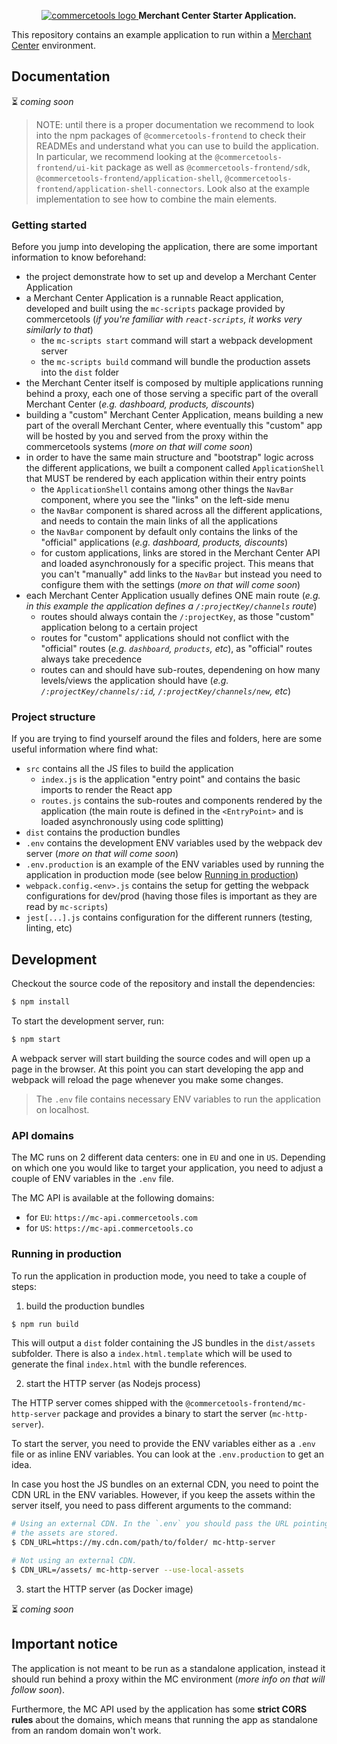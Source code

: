 <p align="center">
  <a href="https://commercetools.com/">
    <img alt="commercetools logo" src="http://cdn.rawgit.com/commercetools/press-kit/master/PNG/72DPI/CT%20logo%20chrom%20black%20horizontal%20RGB%2072dpi.png">
  </a>
  <b>Merchant Center Starter Application.</b>
</p>

This repository contains an example application to run within a [Merchant Center](https://mc.commercetools.com) environment.

## Documentation

⏳ _coming soon_

> NOTE: until there is a proper documentation we recommend to look into the npm packages of `@commercetools-frontend` to check their READMEs and understand what you can use to build the application. In particular, we recommend looking at the `@commercetools-frontend/ui-kit` package as well as `@commercetools-frontend/sdk`, `@commercetools-frontend/application-shell`, `@commercetools-frontend/application-shell-connectors`. Look also at the example implementation to see how to combine the main elements.

### Getting started

Before you jump into developing the application, there are some important information to know beforehand:

- the project demonstrate how to set up and develop a Merchant Center Application
- a Merchant Center Application is a runnable React application, developed and built using the `mc-scripts` package provided by commercetools (_if you're familiar with `react-scripts`, it works very similarly to that_)
  - the `mc-scripts start` command will start a webpack development server
  - the `mc-scripts build` command will bundle the production assets into the `dist` folder
- the Merchant Center itself is composed by multiple applications running behind a proxy, each one of those serving a specific part of the overall Merchant Center (_e.g. dashboard, products, discounts_)
- building a "custom" Merchant Center Application, means building a new part of the overall Merchant Center, where eventually this "custom" app will be hosted by you and served from the proxy within the commercetools systems (_more on that will come soon_)
- in order to have the same main structure and "bootstrap" logic across the different applications, we built a component called `ApplicationShell` that MUST be rendered by each application within their entry points
  - the `ApplicationShell` contains among other things the `NavBar` component, where you see the "links" on the left-side menu
  - the `NavBar` component is shared across all the different applications, and needs to contain the main links of all the applications
  - the `NavBar` component by default only contains the links of the "official" applications (_e.g. dashboard, products, discounts_)
  - for custom applications, links are stored in the Merchant Center API and loaded asynchronously for a specific project. This means that you can't "manually" add links to the `NavBar` but instead you need to configure them with the settings (_more on that will come soon_)
- each Merchant Center Application usually defines ONE main route (_e.g. in this example the application defines a `/:projectKey/channels` route_)
  - routes should always contain the `/:projectKey`, as those "custom" application belong to a certain project
  - routes for "custom" applications should not conflict with the "official" routes (_e.g. `dashboard`, `products`, etc_), as "official" routes always take precedence
  - routes can and should have sub-routes, dependening on how many levels/views the application should have (_e.g. `/:projectKey/channels/:id`, `/:projectKey/channels/new`, etc_)

### Project structure

If you are trying to find yourself around the files and folders, here are some useful information where find what:

- `src` contains all the JS files to build the application
  - `index.js` is the application "entry point" and contains the basic imports to render the React app
  - `routes.js` contains the sub-routes and components rendered by the application (the main route is defined in the `<EntryPoint>` and is loaded asynchronously using code splitting)
- `dist` contains the production bundles
- `.env` contains the development ENV variables used by the webpack dev server (_more on that will come soon_)
- `.env.production` is an example of the ENV variables used by running the application in production mode (see below [Running in production](#running-in-production))
- `webpack.config.<env>.js` contains the setup for getting the webpack configurations for dev/prod (having those files is important as they are read by `mc-scripts`)
- `jest[...].js` contains configuration for the different runners (testing, linting, etc)

## Development

Checkout the source code of the repository and install the dependencies:

```bash
$ npm install
```

To start the development server, run:

```bash
$ npm start
```

A webpack server will start building the source codes and will open up a page in the browser. At this point you can start developing the app and webpack will reload the page whenever you make some changes.

> The `.env` file contains necessary ENV variables to run the application on localhost.

### API domains

The MC runs on 2 different data centers: one in `EU` and one in `US`. Depending on which one you would like to target your application, you need to adjust a couple of ENV variables in the `.env` file.

The MC API is available at the following domains:

- for `EU`: `https://mc-api.commercetools.com`
- for `US`: `https://mc-api.commercetools.co`

### Running in production

To run the application in production mode, you need to take a couple of steps:

1.  build the production bundles

```bash
$ npm run build
```

This will output a `dist` folder containing the JS bundles in the `dist/assets` subfolder. There is also a `index.html.template` which will be used to generate the final `index.html` with the bundle references.

2.  start the HTTP server (as Nodejs process)

The HTTP server comes shipped with the `@commercetools-frontend/mc-http-server` package and provides a binary to start the server (`mc-http-server`).

To start the server, you need to provide the ENV variables either as a `.env` file or as inline ENV variables. You can look at the `.env.production` to get an idea.

In case you host the JS bundles on an external CDN, you need to point the CDN URL in the ENV variables. However, if you keep the assets within the server itself, you need to pass different arguments to the command:

```bash
# Using an external CDN. In the `.env` you should pass the URL pointing to the folder where
# the assets are stored.
$ CDN_URL=https://my.cdn.com/path/to/folder/ mc-http-server

# Not using an external CDN.
$ CDN_URL=/assets/ mc-http-server --use-local-assets
```

3.  start the HTTP server (as Docker image)

⏳ _coming soon_

## Important notice

The application is not meant to be run as a standalone application, instead it should run behind a proxy within the MC environment (_more info on that will follow soon_).

Furthermore, the MC API used by the application has some **strict CORS rules** about the domains, which means that running the app as standalone from an random domain won't work.
